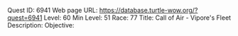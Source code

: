 Quest ID: 6941
Web page URL: https://database.turtle-wow.org/?quest=6941
Level: 60
Min Level: 51
Race: 77
Title: Call of Air - Vipore's Fleet
Description: 
Objective: 
